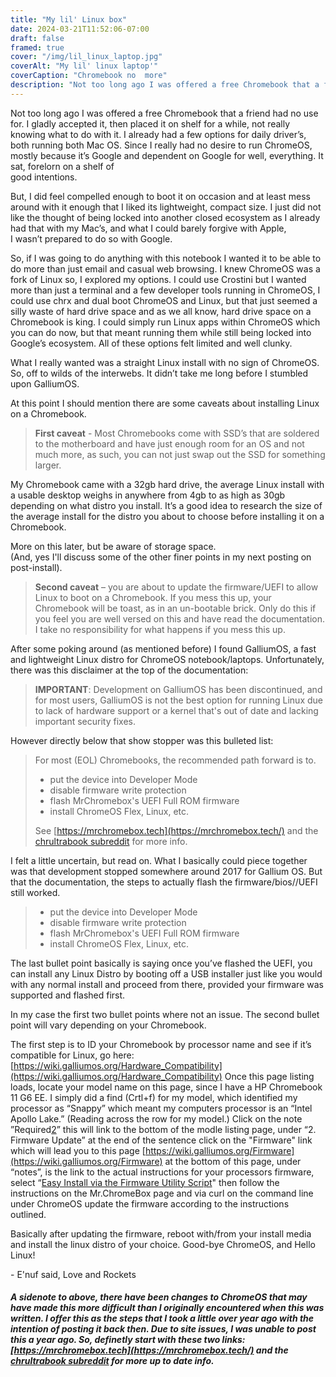 ```yaml
---
title: "My lil' Linux box"
date: 2024-03-21T11:52:06-07:00
draft: false
framed: true
cover: "/img/lil_linux_laptop.jpg"
coverAlt: "My lil' linux laptop'"
coverCaption: "Chromebook no  more"
description: "Not too long ago I was offered a free Chromebook that a friend had no use for. I gladly accepted it, then placed it on shelf for a while, not really knowing what to do with it. I already had a... "
---
```


Not too long ago I was offered a free Chromebook that a friend had no use for. I gladly accepted it, then placed it on shelf for a while, not really knowing what to do with it. I already had a few options for daily driver’s, both running both Mac OS. Since I really had no desire to run ChromeOS, mostly because it’s Google and dependent on Google for well, everything. It sat, forelorn on a shelf of  
good intentions.

But, I did feel compelled enough to boot it on occasion and at least mess around with it enough that I liked its lightweight, compact size. I just did not like the thought of being locked into another closed ecosystem as I already had that with my Mac’s, and what I could barely forgive with Apple,   
I wasn’t prepared to do so with Google.

So, if I was going to do anything with this notebook I wanted it to be able to do more than just email and casual web browsing. I knew ChromeOS was a fork of Linux so, I explored my options. I could use Crostini but I wanted more than just a terminal and a few developer tools running in ChromeOS, I could use chrx and dual boot ChromeOS and Linux, but that just seemed a silly waste of hard drive space and as we all know, hard drive space on a Chromebook is king. I could simply run Linux apps within ChromeOS which you can do now, but that meant running them while still being locked into Google’s ecosystem. All of these options felt limited and well clunky.

What I really wanted was a straight Linux install with no sign of ChromeOS. So, off to wilds of the interwebs. It didn’t take me long before I stumbled upon GalliumOS.

At this point I should mention there are some caveats about installing Linux on a Chromebook. 

>**First caveat** - Most Chromebooks come with SSD’s that are soldered to the motherboard and have just enough room for an OS and not much more, as such, you can not just swap out the SSD for something larger. 

My Chromebook came with a 32gb hard drive, the average Linux install with a usable desktop weighs in anywhere from 4gb to as high as 30gb depending on what distro you install. It’s a good idea to research the size of the average install for the distro you about to choose before installing it on a Chromebook.

More on this later, but be aware of storage space.  
(And, yes I'll discuss some of the other finer points in my next posting on post-install).

>**Second caveat** – you are about to update the firmware/UEFI to allow Linux to boot on a Chromebook. If you mess this up, your Chromebook will be toast, as in an un-bootable brick. Only do this if you feel you are well versed on this and have read the documentation. I take no responsibility for what happens if you mess this up. 

After some poking around (as mentioned before) I found GalliumOS, a fast and lightweight Linux distro for ChromeOS notebook/laptops. Unfortunately, there was this disclaimer 	at the top of the documentation: 

>**IMPORTANT**: Development on GalliumOS has been discontinued, and for most users, GalliumOS is not the best option for running Linux due to lack of hardware support or a kernel that's out of date and lacking important security fixes. 
>
However directly below that show stopper was this bulleted list:
  
>For most (EOL) Chromebooks, the recommended path forward is to.  
> - put the device into Developer Mode
> - disable firmware write protection  
> - flash MrChromebox's UEFI Full ROM firmware  
> - install ChromeOS Flex, Linux, etc.  
>  
>See [https://mrchromebox.tech](https://mrchromebox.tech/) and the [chrultrabook subreddit](https://reddit.com/r/chrultrabook) for more info.

I felt a little uncertain, but read on. What I basically could piece together was that development stopped somewhere around 2017 for Gallium OS. But that the documentation, the steps to actually flash the firmware/bios//UEFI still worked.
> - put the device into Developer Mode
> - disable firmware write protection  
> - flash MrChromebox's UEFI Full ROM firmware  
> - install ChromeOS Flex, Linux, etc. 

The last bullet point basically is saying once you’ve flashed the UEFI, you can install any Linux Distro by booting off a USB installer just like you would with any normal install and proceed from there, provided your firmware was supported and flashed first.

In my case the first two bullet points where not an issue. The second bullet point will vary depending on your Chromebook. 

The first step is to ID your Chromebook by processor name and see if it’s compatible for Linux, go here: [https://wiki.galliumos.org/Hardware_Compatibility](https://wiki.galliumos.org/Hardware_Compatibility) Once this page listing loads, locate your model name on this page, since I have a HP Chromebook 11 G6 EE. I simply did a find (Crtl+f) for my model, which identified my processor as “Snappy” which meant my computers processor is an “Intel Apollo Lake.” (Reading across the row for my model.) Click on the note ”Required[2](https://wiki.galliumos.org/Hardware_Compatibility#cite_note-Firmware-2)” this will link to the bottom of the modle listing page, under “2. Firmware Update” at the end of the sentence click on the "Firmware" link which will lead you to this page [https://wiki.galliumos.org/Firmware](https://wiki.galliumos.org/Firmware) at the bottom of this page, under “notes”, is the link to the actual instructions for your processors firmware, select “[Easy Install via the Firmware Utility Script](https://mrchromebox.tech/#fwscript)" then follow the instructions on the Mr.ChromeBox page and via curl on the command line under ChromeOS update the firmware according to the instructions outlined.

Basically after updating the firmware, reboot with/from your install media and install the linux distro of your choice. Good-bye ChromeOS, and Hello Linux!  


\- E'nuf said, Love and Rockets 

##### *A sidenote to above, there have been changes to ChromeOS that may have made this more difficult than I originally encountered when this was written. I offer this as the steps that I took a little over year ago with the intention of posting it back then. Due to site issues, I was unable to post this a year ago. So, definetly start with these two links: [https://mrchromebox.tech](https://mrchromebox.tech/) and the [chrultrabook subreddit](https://reddit.com/r/chrultrabook) for more up to date info.*



